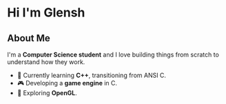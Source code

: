 # Hi I'm Glensh

## About Me
I'm a **Computer Science student** and I love building things from scratch to understand how they work.
- 🔧 Currently learning **C++**, transitioning from ANSI C.
- 🎮 Developing a **game engine** in C.
- 🔬 Exploring **OpenGL**.
<!---
GLNsH/GLNsH is a ✨ special ✨ repository because its `README.md` (this file) appears on your GitHub profile.
You can click the Preview link to take a look at your changes.
--->
